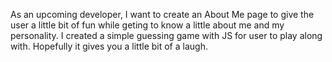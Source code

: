 As an upcoming developer, I want to create an About Me page to give the user a little bit of fun while geting to know a little about me and my personality. I created a simple guessing game with JS for user to play along with. Hopefully it gives you a little bit of a laugh.
